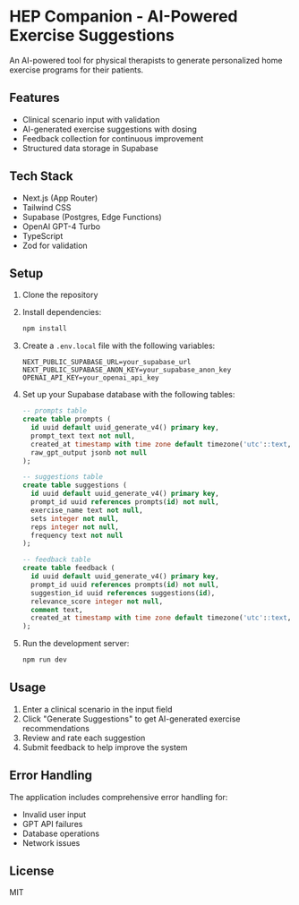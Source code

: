# HEP Companion - AI-Powered Exercise Suggestions

An AI-powered tool for physical therapists to generate personalized home exercise programs for their patients.

## Features

- Clinical scenario input with validation
- AI-generated exercise suggestions with dosing
- Feedback collection for continuous improvement
- Structured data storage in Supabase

## Tech Stack

- Next.js (App Router)
- Tailwind CSS
- Supabase (Postgres, Edge Functions)
- OpenAI GPT-4 Turbo
- TypeScript
- Zod for validation

## Setup

1. Clone the repository
2. Install dependencies:
   ```bash
   npm install
   ```

3. Create a `.env.local` file with the following variables:
   ```
   NEXT_PUBLIC_SUPABASE_URL=your_supabase_url
   NEXT_PUBLIC_SUPABASE_ANON_KEY=your_supabase_anon_key
   OPENAI_API_KEY=your_openai_api_key
   ```

4. Set up your Supabase database with the following tables:

   ```sql
   -- prompts table
   create table prompts (
     id uuid default uuid_generate_v4() primary key,
     prompt_text text not null,
     created_at timestamp with time zone default timezone('utc'::text, now()) not null,
     raw_gpt_output jsonb not null
   );

   -- suggestions table
   create table suggestions (
     id uuid default uuid_generate_v4() primary key,
     prompt_id uuid references prompts(id) not null,
     exercise_name text not null,
     sets integer not null,
     reps integer not null,
     frequency text not null
   );

   -- feedback table
   create table feedback (
     id uuid default uuid_generate_v4() primary key,
     prompt_id uuid references prompts(id) not null,
     suggestion_id uuid references suggestions(id),
     relevance_score integer not null,
     comment text,
     created_at timestamp with time zone default timezone('utc'::text, now()) not null
   );
   ```

5. Run the development server:
   ```bash
   npm run dev
   ```

## Usage

1. Enter a clinical scenario in the input field
2. Click "Generate Suggestions" to get AI-generated exercise recommendations
3. Review and rate each suggestion
4. Submit feedback to help improve the system

## Error Handling

The application includes comprehensive error handling for:
- Invalid user input
- GPT API failures
- Database operations
- Network issues

## License

MIT
